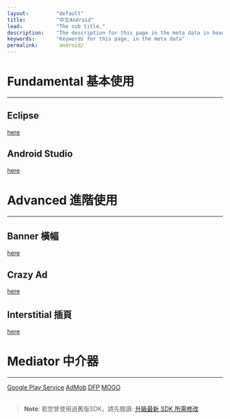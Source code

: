 ```yaml
---
layout:         "default"
title:          "中文Android"
lead:           "The sub title."
description:    "The description for this page in the meta data in header."
keywords:       "Keywords for this page, in the meta data"
permalink:       android/
---
```

# Fundamental 基本使用
---
## Eclipse
[here](fundamental/)
## Android Studio
[here](fundamental/android-studio/)
<br>

# Advanced 進階使用
---
## Banner 橫幅
[here](advanced/)
## Crazy Ad
[here](advanced/crazy-ad/)
## Interstitial 插頁
[here](advanced/interstitial-ad/)

# Mediator 中介器
---
[Google Play Service]()
[AdMob]()
[DFP]()
[MOGO]()
<br><br>
> **Note**: 若您曾使用過舊版SDK，請先閱讀: [升級最新 SDK 所需修改](../../tw/update-to-SDK4_2_x/)
